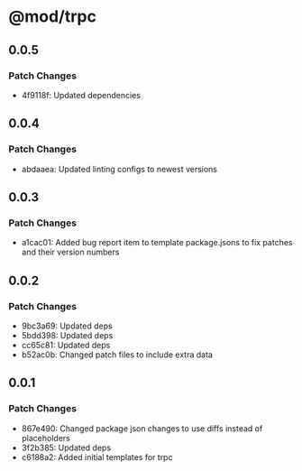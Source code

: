 # @mod/trpc

## 0.0.5

### Patch Changes

- 4f9118f: Updated dependencies

## 0.0.4

### Patch Changes

- abdaaea: Updated linting configs to newest versions

## 0.0.3

### Patch Changes

- a1cac01: Added bug report item to template package.jsons to fix patches and their version numbers

## 0.0.2

### Patch Changes

- 9bc3a69: Updated deps
- 5bdd398: Updated deps
- cc65c81: Updated deps
- b52ac0b: Changed patch files to include extra data

## 0.0.1

### Patch Changes

- 867e490: Changed package json changes to use diffs instead of placeholders
- 3f2b385: Updated deps
- c6188a2: Added initial templates for trpc
